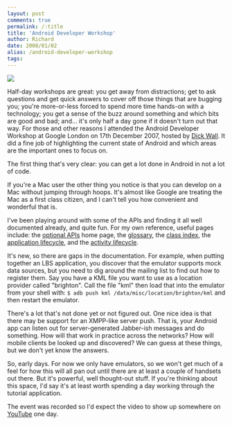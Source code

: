 ```yaml
---
layout: post
comments: true
permalink: /:title
title: 'Android Developer Workshop'
author: Richard
date: 2008/01/02
alias: /android-developer-workshop
tags:
---
```


<img src="http://awesomeness.openphoto.me/custom/201207/2e353b-11219754-0-media_httpfarm3static_hxJsA_870x550.jpg"/>

Half-day workshops are great: you get away from distractions; get to ask
questions and get quick answers to cover off those things that are
bugging you; you're more-or-less forced to spend more time hands-on with
a technology; you get a sense of the buzz around something and which
bits are good and bad; and... it's only half a day gone if it doesn't
turn out that way. For those and other reasons I attended the Android
Developer Workshop at Google London on 17th December 2007, hosted by
[Dick Wall][]. It did a fine job of highlighting the current state of
Android and which areas are the important ones to focus on.

The first thing that's very clear: you can get a lot done in Android in
not a lot of code.

If you're a Mac user the other thing you notice is that you can develop
on a Mac without jumping through hoops. It's almost like Google are
treating the Mac as a first class citizen, and I can't tell you how
convenient and wonderful that is.

I've been playing around with some of the APIs and finding it all well
documented already, and quite fun. For my own reference, useful pages
include: the [optional APIs][] home page, the [glossary][], the [class index][], the [application lifecycle][], and the [activity lifecycle][].

It's new, so there are gaps in the documentation. For example, when
putting together an LBS application, you discover that the emulator
supports mock data sources, but you need to dig around the mailing list
to find out how to register them. Say you have a KML file you want to
use as a location provider called "brighton". Call the file "kml" then
load that into the emulator from your shell with:
`$ adb push kml /data/misc/location/brighton/kml` and then restart the
emulator.

There's a lot that's not done yet or not figured out. One nice idea is
that there may be support for an XMPP-like server push. That is, your
Android app can listen out for server-generated Jabber-ish messages and
do something. How will that work in practice across the networks? How
will mobile clients be looked up and discovered? We can guess at these
things, but we don't yet know the answers.

So, early days. For now we only have emulators, so we won't get much of
a feel for how this will all pan out until there are at least a couple
of handsets out there. But it's powerful, well thought-out stuff. If
you're thinking about this space, I'd say it's at least worth spending a
day working through the tutorial application.

The event was recorded so I'd expect the video to show up somewhere on
[YouTube][] one day.


  [Media\_httpfarm3static\_hxjsa]: ./images/11219754-0-media_httpfarm3static_hxJsA.jpg.scaled500.jpg
  [Dick Wall]: http://javaposse.com/
  [optional APIs]: http://code.google.com/android/toolbox/optional-apis.html
  [glossary]: http://code.google.com/android/reference/glossary.html
  [class index]: http://code.google.com/android/reference/classes.html
  [application lifecycle]: http://code.google.com/android/intro/lifecycle.html
  [activity lifecycle]: http://code.google.com/android/reference/android/app/Activity.html
  [YouTube]: http://www.youtube.com/AndroidDevelopers
